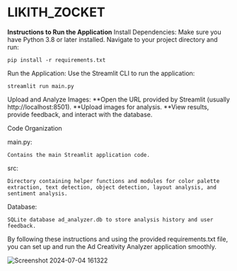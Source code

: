 # LIKITH_ZOCKET

**Instructions to Run the Application**
Install Dependencies:
Make sure you have Python 3.8 or later installed. Navigate to your project directory and run:

    pip install -r requirements.txt
    
Run the Application:
Use the Streamlit CLI to run the application:

    streamlit run main.py
    
Upload and Analyze Images:
**Open the URL provided by Streamlit (usually http://localhost:8501).
**Upload images for analysis.
**View results, provide feedback, and interact with the database.


Code Organization

main.py:

    Contains the main Streamlit application code.

src:

    Directory containing helper functions and modules for color palette extraction, text detection, object detection, layout analysis, and sentiment analysis.

Database:

    SQLite database ad_analyzer.db to store analysis history and user feedback.

By following these instructions and using the provided requirements.txt file, you can set up and run the Ad Creativity Analyzer application smoothly.


![Screenshot 2024-07-04 161322](https://github.com/likithkumar003/LIKITH_ZOCKET/assets/133403175/73de3192-3056-4c1b-83a1-a24368337cfb)

